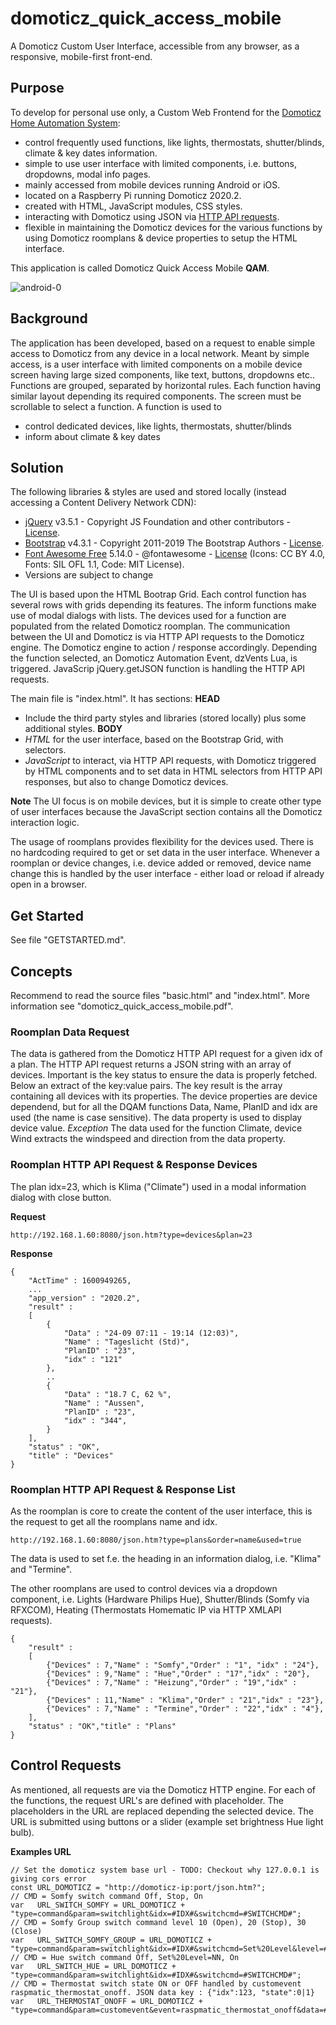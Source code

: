 # domoticz_quick_access_mobile
A Domoticz Custom User Interface, accessible from any browser, as a responsive, mobile-first front-end. 

## Purpose
To develop for personal use only, a Custom Web Frontend for the [Domoticz Home Automation System](https://domoticz.com/):
* control frequently used functions, like lights, thermostats, shutter/blinds, climate & key dates information.
* simple to use user interface with limited components, i.e. buttons, dropdowns, modal info pages.
* mainly accessed from mobile devices running Android or iOS.
* located on a Raspberry Pi running Domoticz 2020.2.
* created with HTML, JavaScript modules, CSS styles.
* interacting with Domoticz using JSON via [HTTP API requests](https://www.domoticz.com/wiki/Domoticz_API/JSON_URL%27s).
* flexible in maintaining the Domoticz devices for the various functions by using Domoticz roomplans & device properties to setup the HTML interface.

This application is called Domoticz Quick Access Mobile **QAM**.

![android-0](https://user-images.githubusercontent.com/47274144/95469845-603ce700-0980-11eb-988f-a143ed37f244.png)

## Background
The application has been developed, based on a request to enable simple access to Domoticz from any device in a local network.
Meant by simple access, is a user interface with limited components on a mobile device screen having large sized components, like text, buttons, dropdowns etc..
Functions are grouped, separated by horizontal rules. Each function having similar layout depending its required components. The screen must be scrollable to select a function.
A function is used to 
* control dedicated devices, like lights, thermostats, shutter/blinds
* inform about climate & key dates

## Solution
The following libraries & styles are used and stored locally (instead accessing a Content Delivery Network CDN):
* [jQuery](https://jquery.com/) v3.5.1 - Copyright JS Foundation and other contributors - [License](http://jquery.org/license).
* [Bootstrap](https://getbootstrap.com/) v4.3.1 - Copyright 2011-2019 The Bootstrap Authors - [License](https://github.com/twbs/bootstrap/blob/master/LICENSE).
* [Font Awesome Free](https://fontawesome.com/) 5.14.0 - @fontawesome - [License](https://fontawesome.com/license/free) (Icons: CC BY 4.0, Fonts: SIL OFL 1.1, Code: MIT License).
* Versions are subject to change

The UI is based upon the HTML Bootrap Grid.
Each control function has several rows with grids depending its features. The inform functions make use of modal dialogs with lists.
The devices used for a function are populated from the related Domoticz roomplan.
The communication between the UI and Domoticz is via HTTP API requests to the Domoticz engine. The Domoticz engine to action / response accordingly.
Depending the function selected, an Domoticz Automation Event, dzVents Lua, is triggered.
JavaScrip jQuery.getJSON function is handling the HTTP API requests.

The main file is "index.html". It has sections:
**HEAD**
* Include the third party styles and libraries (stored locally) plus some additional styles.
**BODY**
* _HTML_ for the user interface, based on the Bootstrap Grid, with selectors.
* _JavaScript_ to interact, via HTTP API requests, with Domoticz triggered by HTML components and to set data in HTML selectors from HTTP API responses, but also to change Domoticz devices.

**Note**
The UI focus is on mobile devices, but it is simple to create other type of user interfaces because the JavaScript section contains all the Domoticz interaction logic.

The usage of roomplans provides flexibility for the devices used. There is no hardcoding required to get or set data in the user interface.
Whenever a roomplan or device changes, i.e. device added or removed, device name change this is handled by the user interface - either load or reload if already open in a browser.

## Get Started
See file "GETSTARTED.md".

## Concepts
Recommend to read the source files "basic.html" and "index.html".
More information see "domoticz_quick_access_mobile.pdf".

### Roomplan Data Request
The data is gathered from the Domoticz HTTP API request for a given idx of a plan.
The HTTP API request returns a JSON string with an array of devices.
Important is the key status to ensure the data is properly fetched.
Below an extract of the key:value pairs. The key result is the array containing all devices with its properties.
The device properties are device dependend, but for all the DQAM functions Data, Name, PlanID and idx are used (the name is case sensitive).
The data property is used to display device value.
_Exception_
The data used for the function Climate, device Wind extracts the windspeed and direction from the data property.

### Roomplan HTTP API Request & Response Devices
The plan idx=23, which is Klima ("Climate") used in a modal information dialog with close button.

**Request**
```
http://192.168.1.60:8080/json.htm?type=devices&plan=23
```
**Response**
```
{
	"ActTime" : 1600949265,
	...
	"app_version" : "2020.2",
	"result" : 
	[
		{
			"Data" : "24-09 07:11 - 19:14 (12:03)",
			"Name" : "Tageslicht (Std)",
			"PlanID" : "23",
			"idx" : "121"
		},
		..
		{
			"Data" : "18.7 C, 62 %",
			"Name" : "Aussen",
			"PlanID" : "23",
			"idx" : "344",
		}
	],
	"status" : "OK",
	"title" : "Devices"
}
```

### Roomplan HTTP API Request & Response List
As the roomplan is core to create the content of the user interface, this is the request to get all the roomplans name and idx.
```
http://192.168.1.60:8080/json.htm?type=plans&order=name&used=true
```
The data is used to set f.e. the heading in an information dialog, i.e. "Klima" and "Termine". 

The other roomplans are used to control devices via a dropdown component, i.e. 
Lights (Hardware Philips Hue), Shutter/Blinds (Somfy via RFXCOM), Heating (Thermostats Homematic IP via HTTP XMLAPI requests).
```
{
	"result" : 
	[
		{"Devices" : 7,"Name" : "Somfy","Order" : "1", "idx" : "24"},
		{"Devices" : 9,"Name" : "Hue","Order" : "17","idx" : "20"},
		{"Devices" : 7,"Name" : "Heizung","Order" : "19","idx" : "21"},
		{"Devices" : 11,"Name" : "Klima","Order" : "21","idx" : "23"},
		{"Devices" : 7,"Name" : "Termine","Order" : "22","idx" : "4"},
	],
	"status" : "OK","title" : "Plans"
}
```

## Control Requests
As mentioned, all requests are via the Domoticz HTTP engine.
For each of the functions, the request URL's are defined with placeholder.
The placeholders in the URL are replaced depending the selected device.
The URL is submitted using buttons or a slider (example set brightness Hue light bulb).

**Examples URL**
```
// Set the domoticz system base url - TODO: Checkout why 127.0.0.1 is giving cors error
const URL_DOMOTICZ = "http://domoticz-ip:port/json.htm?";
// CMD = Somfy switch command Off, Stop, On
var	  URL_SWITCH_SOMFY = URL_DOMOTICZ + "type=command&param=switchlight&idx=#IDX#&switchcmd=#SWITCHCMD#";
// CMD = Somfy Group switch command level 10 (Open), 20 (Stop), 30 (Close)
var	  URL_SWITCH_SOMFY_GROUP = URL_DOMOTICZ + "type=command&param=switchlight&idx=#IDX#&switchcmd=Set%20Level&level=#LEVEL#";
// CMD = Hue switch command Off, Set%20Level=NN, On
var	  URL_SWITCH_HUE = URL_DOMOTICZ + "type=command&param=switchlight&idx=#IDX#&switchcmd=#SWITCHCMD#";
// CMD = Thermostat switch state ON or OFF handled by customevent raspmatic_thermostat_onoff. JSON data key : {"idx":123, "state":0|1}
var	  URL_THERMOSTAT_ONOFF = URL_DOMOTICZ + "type=command&param=customevent&event=raspmatic_thermostat_onoff&data=#DATA#";
``` 
